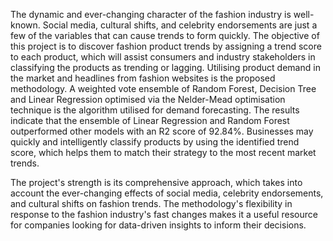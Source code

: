 The dynamic and ever-changing character of the fashion industry is well-known. Social media, cultural shifts, and celebrity endorsements are just a few of the variables that can cause trends to form quickly. The objective of this project is to discover fashion product trends by assigning a trend score to each product, which will assist consumers and industry stakeholders in classifying the products as trending or lagging. Utilising product demand in the market and headlines from fashion websites is the proposed methodology. A weighted vote ensemble of Random Forest, Decision Tree and Linear Regression optimised via the Nelder-Mead optimisation technique is the algorithm utilised for demand forecasting. The results indicate that the ensemble of Linear Regression and Random Forest outperformed other models with an R2 score of 92.84%. Businesses may quickly and intelligently classify products by using the identified trend score, which helps them to match their strategy to the most recent market trends.

The project's strength is its comprehensive approach, which takes into account the ever-changing effects of social media, celebrity endorsements, and cultural shifts on fashion trends. The methodology's flexibility in response to the fashion industry's fast changes makes it a useful resource for companies looking for data-driven insights to inform their decisions.

